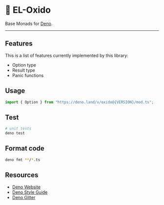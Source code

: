 # 🦕 EL-Oxido

Base Monads for [Deno](https://deno.land).

---

## Features

This is a list of features currently implemented by this library:

- Option type
- Result type
- Panic functions

## Usage

```typescript
import { Option } from "https://deno.land/x/oxido@{VERSION}/mod.ts";
```

## Test

```bash
# unit tests
deno test
```

## Format code

```bash
deno fmt **/*.ts
```

## Resources

- [Deno Website](https://deno.land)
- [Deno Style Guide](https://deno.land/std/style_guide.md)
- [Deno Gitter](https://gitter.im/denolife/Lobby)
